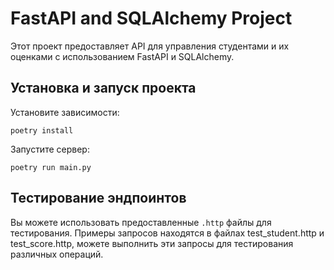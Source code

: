 # FastAPI and SQLAlchemy Project


Этот проект предоставляет API для управления студентами и их оценками с использованием FastAPI и SQLAlchemy.

	
## Установка и запуск проекта
Установите зависимости:

```
poetry install
```

Запустите сервер:
```
poetry run main.py
```

## Тестирование эндпоинтов
Вы можете использовать предоставленные `.http` файлы для тестирования. Примеры запросов находятся в файлах test_student.http и test_score.http, можете выполнить эти запросы для тестирования различных операций.